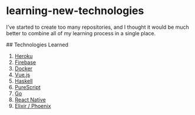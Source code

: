 # learning-new-technologies

I've started to create too many repositories, and I thought it would be much better to combine all of my learning process in a single place.

## Technologies Learned

1. [Heroku][1]
2. [Firebase][2]
3. [Docker][3]
4. [Vue.js][4]
5. [Haskell][5]
6. [PureScript][6]
7. [Go][7]
8. [React Native][8]
9. [Elixir / Phoenix][9]

[1]: https://github.com/smddzcy/learning-new-technologies/tree/master/1-heroku
[2]: https://github.com/smddzcy/learning-new-technologies/tree/master/2-firebase
[3]: https://github.com/smddzcy/learning-new-technologies/tree/master/3-docker
[4]: https://github.com/smddzcy/learning-new-technologies/tree/master/4-vuejs
[5]: https://github.com/smddzcy/learning-new-technologies/tree/master/5-haskell
[6]: https://github.com/smddzcy/learning-new-technologies/tree/master/6-purescript
[7]: https://github.com/smddzcy/learning-new-technologies/tree/master/7-go
[8]: https://github.com/smddzcy/learning-new-technologies/tree/master/8-react-native
[9]: https://github.com/smddzcy/learning-new-technologies/tree/master/9-elixir-phoenix
